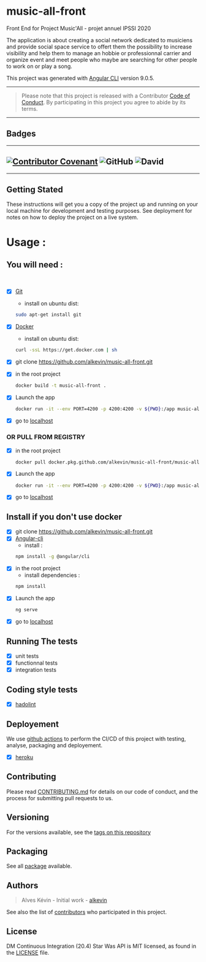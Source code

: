 # music-all-front
Front End for Project Music'All - projet annuel IPSSI 2020

The application is about creating a social network dedicated to musiciens and provide social space service to offert them the possibility to increase visibility and help them to manage an hobbie or professionnal carrier and organize event and meet people who maybe are searching for other people to work on or play a song.

This project was generated with [Angular CLI](https://github.com/angular/angular-cli) version 9.0.5.

------
>   Please note that this project is released with a Contributor [Code of Conduct](https://github.com/alkevin/music-all-front/blob/master/CODE_OF_CONDUCT.md). By participating in this project you agree to abide by its terms.
------

## Badges 

-------
[![Contributor Covenant](https://img.shields.io/badge/Contributor%20Covenant-v2.0%20adopted-ff69b4.svg)](https://github.com/alkevin/music-all-front/blob/master/CODE_OF_CONDUCT.md)
![GitHub](https://img.shields.io/github/license/alkevin/music-all-front?style=plastic)
![David](https://img.shields.io/david/WingsHell/tools-for-ci.svg?color=%234b1&style=plastic)
-------

-------

## Getting Stated
These instructions will get you a copy of the project up and running on your local machine for development and testing purposes. See deployment for notes on how to deploy the project on a live system.

# Usage :

## You will need :
​
- [X] [Git](https://www.atlassian.com/fr/git/tutorials/install-git)
    - install on ubuntu dist:
    ```bash 
    sudo apt-get install git
    ```

- [X] [Docker](https://docs.docker.com/install/)
    - install on ubuntu dist: 
    ```bash 
    curl -ssL https://get.docker.com | sh 
    ```

- [X] git clone https://github.com/alkevin/music-all-front.git

- [X] in the root project
    ```bash
    docker build -t music-all-front .
    ```

- [X] Launch the app
    ```bash
    docker run -it --env PORT=4200 -p 4200:4200 -v ${PWD}:/app music-all-front
    ```

- [X] go to [localhost](http://localhost:4200)

### OR PULL FROM REGISTRY

- [X] in the root project
    ```bash
    docker pull docker.pkg.github.com/alkevin/music-all-front/music-all-front:latest
    ```

- [X] Launch the app
    ```bash
    docker run -it --env PORT=4200 -p 4200:4200 -v ${PWD}:/app music-all-front
    ```

- [X] go to [localhost](http://localhost:4200)

## Install if you don't use docker

- [X] git clone https://github.com/alkevin/music-all-front.git
- [X] [Angular-cli](https://cli.angular.io/)
    - install :
    ```bash 
    npm install -g @angular/cli
    ```
- [X] in the root project
    - install dependencies :
    ```bash 
    npm install
    ```
- [X] Launch the app
    ```bash 
    ng serve
    ```
- [X] go to [localhost](http://localhost:4200)

## Running The tests

- [X] unit tests
- [X] functionnal tests
- [X] integration tests

## Coding style tests

- [X] [hadolint](https://github.com/hadolint/hadolint)

## Deployement
We use [github actions](https://github.com/features/actions) to perform the CI/CD of this project with testing, analyse, packaging and deployement.

- [X] [heroku](https://music-all-front.herokuapp.com/)

## Contributing

Please read [CONTRIBUTING.md](https://github.com/alkevin/music-all-front/blob/master/CONTRIBUTING.md) for details on our code of conduct, and the process for submitting pull requests to us.

## Versioning

For the versions available, see the [tags on this repository](https://github.com/alkevin/music-all-front/releases)

## Packaging

See all [package](https://github.com/alkevin/music-all-front/packages) available.

## Authors

> Alves Kévin - Initial work - [alkevin](https://github.com/alkevin)

See also the list of [contributors](https://github.com/alkevin/music-all-front/graphs/contributors) who participated in this project.

## License

DM Continuous Integration (20.4) Star Was API is MIT licensed, as found in the [LICENSE][0] file.

[0]: https://github.com/alkevin/music-all-front/blob/master/LICENSE.md